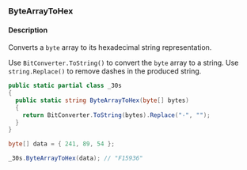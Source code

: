 ### ByteArrayToHex

#### Description
Converts a `byte` array to its hexadecimal string representation.

Use `BitConverter.ToString()` to convert the `byte` array to a string.
Use `string.Replace()` to remove dashes in the produced string.

```csharp
public static partial class _30s 
{
  public static string ByteArrayToHex(byte[] bytes) 
  {
    return BitConverter.ToString(bytes).Replace("-", "");
  }
}
```

```csharp
byte[] data = { 241, 89, 54 };

_30s.ByteArrayToHex(data); // "F15936"
```
